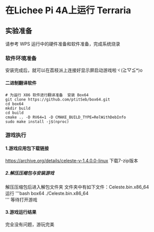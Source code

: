 # 在Lichee Pi 4A上运行 Terraria

## 实验准备

请参考 WPS 运行中的硬件准备和软件准备，完成系统烧录

### 软件环境准备

安装完成后，就可以在荔枝派上连接好显示屏启动游戏啦ヾ(≧▽≦*)o

#### 二进制翻译软件

```shell
# 为运行 X86 软件进行翻译准备  安装 Box64
git clone https://github.com/ptitSeb/box64.git
cd box64
mkdir build
cd build
cmake .. -D RV64=1 -D CMAKE_BUILD_TYPE=RelWithDebInfo
sudo make install -j$(nproc)
```


### 游戏执行
#### 1.游戏应用包下载链接
https://archive.org/details/celeste-v-1.4.0.0-linux
下载7-zip版本   
##### 2.解压压缩包与安装游戏
解压压缩包后进入解包文件夹
文件夹中有如下文件：Celeste.bin.x86_64  
运行
'''bash
box64 ./Celeste.bin.x86_64  
'''
等待打开游戏
#### 3.游戏运行结果
完全没有问题，游玩完美   
   



